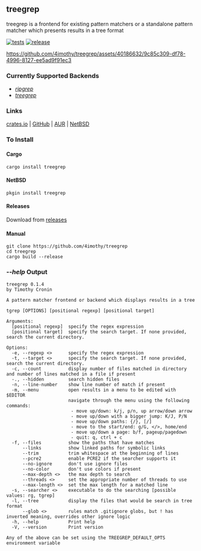 ## treegrep

treegrep is a frontend for existing pattern matchers or a standalone pattern matcher which presents results in a tree format

[![tests](https://github.com/4imothy/treegrep/actions/workflows/ci.yml/badge.svg)](https://github.com/4imothy/treegrep/actions)
[![release](https://github.com/4imothy/treegrep/actions/workflows/cr.yml/badge.svg)](https://github.com/4imothy/treegrep/actions)


https://github.com/4imothy/treegrep/assets/40186632/9c85c309-df78-4996-8127-ee5ad9f91ec3


### Currently Supported Backends
- *[ripgrep](https://github.com/BurntSushi/ripgrep)*
- *[treegrep](https://github.com/4imothy/treegrep)*

### Links
[crates.io](https://crates.io/crates/treegrep) | [GitHub](https://github.com/4imothy/treegrep) | [AUR](https://aur.archlinux.org/packages/treegrep-bin) | [NetBSD](https://pkgsrc.se/sysutils/treegrep)

### To Install

#### Cargo
```
cargo install treegrep
```

#### NetBSD
```
pkgin install treegrep
```

#### Releases
Download from [releases](https://github.com/4imothy/treegrep/releases/)

#### Manual
```
git clone https://github.com/4imothy/treegrep
cd treegrep
cargo build --release
```

### *--help* Output
```
treegrep 0.1.4
by Timothy Cronin

A pattern matcher frontend or backend which displays results in a tree

tgrep [OPTIONS] [positional regexp] [positional target]

Arguments:
  [positional regexp]  specify the regex expression
  [positional target]  specify the search target. If none provided, search the current directory.

Options:
  -e, --regexp <>      specify the regex expression
  -t, --target <>      specify the search target. If none provided, search the current directory.
  -c, --count          display number of files matched in directory and number of lines matched in a file if present
  -., --hidden         search hidden files
  -n, --line-number    show line number of match if present
  -m, --menu           open results in a menu to be edited with $EDITOR
                       navigate through the menu using the following commands:
                        - move up/down: k/j, p/n, up arrow/down arrow
                        - move up/down with a bigger jump: K/J, P/N
                        - move up/down paths: {/}, [/]
                        - move to the start/end: g/G, </>, home/end
                        - move up/down a page: b/f, pageup/pagedown
                        - quit: q, ctrl + c
  -f, --files          show the paths that have matches
      --links          show linked paths for symbolic links
      --trim           trim whitespace at the beginning of lines
      --pcre2          enable PCRE2 if the searcher supports it
      --no-ignore      don't use ignore files
      --no-color       don't use colors if present
      --max-depth <>   the max depth to search
      --threads <>     set the appropriate number of threads to use
      --max-length <>  set the max length for a matched line
  -s, --searcher <>    executable to do the searching [possible values: rg, tgrep]
  -l, --tree           display the files that would be search in tree format
      --glob <>        rules match .gitignore globs, but ! has inverted meaning, overrides other ignore logic
  -h, --help           Print help
  -V, --version        Print version

Any of the above can be set using the TREEGREP_DEFAULT_OPTS environment variable
```

